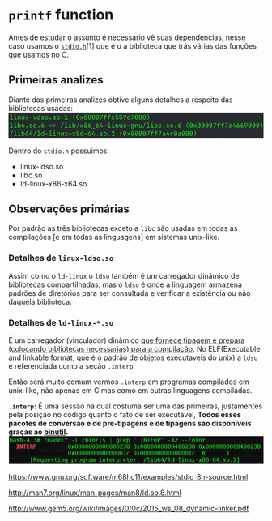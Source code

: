# `printf` function

Antes de estudar o assunto é necessario vê suas dependencias, nesse caso usamos o [`stdio.h`](http://man7.org/linux/man-pages/man3/stdio.3.html)[1] que é o a biblioteca que trás várias das funções que usamos no C.

## Primeiras analizes

Diante das primeiras analizes obtive alguns detalhes a respeito das bibliotecas usadas:
![Ldd print the dependencies](https://raw.githubusercontent.com/Jul10l1r4/Testes-de-disassembly/master/printf/img/ldd1.png)

Dentro do `stdio.h` possuimos:
* linux-ldso.so
* libc.so
* ld-linux-x86-x64.so

## Observações primárias
Por padrão as três bibliotecas exceto a `libc` são usadas em todas as compilações [e em todas as linguagens] em sistemas unix-like.

### Detalhes de `linux-ldso.so`
Assim como o `ld-linux` o `ldso` também é um carregador dinâmico de bibliotecas compartilhadas, mas o `ldso` é onde a linguagem armazena padrões de diretórios para ser consultada e verificar a existência ou não daquela biblioteca.

### Detalhes de `ld-linux-*.so`
É um carregador (vinculador) dinâmico [que fornece tipagem e prepara (colocando bibliotecas necessarias) para a compilação](2). No ELF(Executable and linkable format, que é o padrão de objetos executaveis do unix) a `ldso` é referenciada como a seção `.interp`.

Então será muito comum vermos `.interp` em programas compilados em unix-like, não apenas em C mas como em outras linguagens compiladas.

**`.interp`:** É uma sessão na qual costuma ser uma das primeiras, justamentes pela posição no código quanto o fato de ser executável, **Todos esses pacotes de conversão e de pre-tipagens e de tipagens são disponíveis graças ao [binutil](http://www.sourceware.org/binutils/).**
![pegando informações detalhadas](https://github.com/Jul10l1r4/Testes-de-disassembly/blob/master/printf/img/readelf.png?raw=true)

https://www.gnu.org/software/m68hc11/examples/stdio_8h-source.html

http://man7.org/linux/man-pages/man8/ld.so.8.html

http://www.gem5.org/wiki/images/0/0c/2015_ws_08_dynamic-linker.pdf
